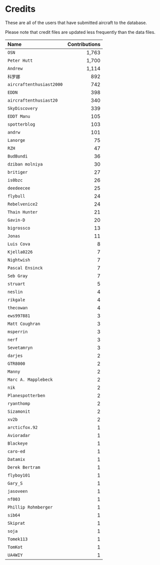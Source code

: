﻿# Credits

These are all of the users that have submitted aircraft to the database.

Please note that credit files are updated less frequently than the data files.

| Name                     | Contributions |
| :--                      | --: |
| `OSN`                    | 1,763 |
| `Peter Hutt`             | 1,700 |
| `Andrew`                 | 1,114 |
| `科罗娜`                    | 892 |
| `aircraftenthusiast2000` | 742 |
| `EDDN`                   | 398 |
| `aircraftenthusiast20`   | 340 |
| `SkyDiscovery`           | 339 |
| `EDDT Manu`              | 105 |
| `spotterblog`            | 103 |
| `andrw`                  | 101 |
| `Lanorge`                | 75 |
| `RZH`                    | 47 |
| `BudBundi`               | 36 |
| `dziban molniya`         | 30 |
| `britiger`               | 27 |
| `is0bzc`                 | 26 |
| `deedeecee`              | 25 |
| `flybull`                | 24 |
| `Rebelvenice2`           | 24 |
| `Thain Hunter`           | 21 |
| `Gavin-D`                | 20 |
| `bigrossco`              | 13 |
| `Jonas`                  | 11 |
| `Luis Cova`              | 8 |
| `Kjella0226`             | 7 |
| `Nightwish`              | 7 |
| `Pascal Ensinck`         | 7 |
| `Seb Gray`               | 7 |
| `struart`                | 5 |
| `neslin`                 | 4 |
| `rikgale`                | 4 |
| `thecowan`               | 4 |
| `ews997881`              | 3 |
| `Matt Coughran`          | 3 |
| `msperrin`               | 3 |
| `nerf`                   | 3 |
| `Sevetamryn`             | 3 |
| `darjes`                 | 2 |
| `GTR8000`                | 2 |
| `Manny`                  | 2 |
| `Marc A. Mapplebeck`     | 2 |
| `nik`                    | 2 |
| `Planespotterben`        | 2 |
| `ryanthomp`              | 2 |
| `Sizamonit`              | 2 |
| `xv2b`                   | 2 |
| `arcticfox.92`           | 1 |
| `Avioradar`              | 1 |
| `Blackeye`               | 1 |
| `caro-ed`                | 1 |
| `Datamix`                | 1 |
| `Derek Bertram`          | 1 |
| `flyboy101`              | 1 |
| `Gary_S`                 | 1 |
| `jasoveen`               | 1 |
| `nf003`                  | 1 |
| `Phillip Rohmberger`     | 1 |
| `sib64`                  | 1 |
| `Skiprat`                | 1 |
| `soja`                   | 1 |
| `Tomek113`               | 1 |
| `TomKot`                 | 1 |
| `UA4WIY`                 | 1 |

